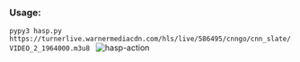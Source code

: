 ### Usage:
```pypy3 hasp.py  https://turnerlive.warnermediacdn.com/hls/live/586495/cnngo/cnn_slate/VIDEO_2_1964000.m3u8 ```
![hasp-action](https://user-images.githubusercontent.com/52701496/139568422-62f016f2-0045-4e94-b2d4-010d54f042c4.png)


